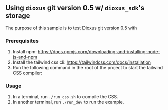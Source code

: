 ## Using `dioxus` git version 0.5 w/ `dioxus_sdk`'s storage

The purpose of this sample is to test Dioxus git version 0.5 with

### Prerequisites

1. Install npm: https://docs.npmjs.com/downloading-and-installing-node-js-and-npm
2. Install the tailwind css cli: https://tailwindcss.com/docs/installation
3. Run the following command in the root of the project to start the tailwind CSS compiler:

### Usage

1. In a terminal, run `./run_css.sh` to compile the CSS.
2. In another terminal, run `./run_dev` to run the example.
